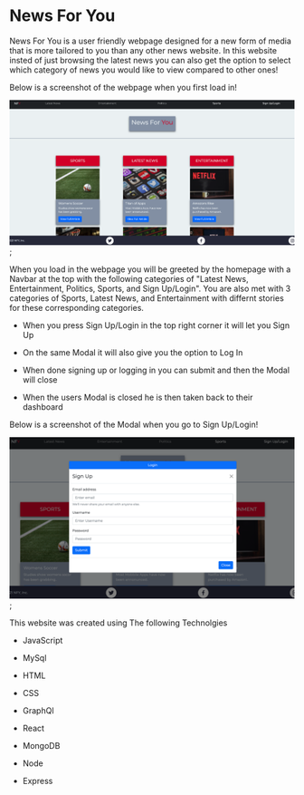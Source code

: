 # News For You

News For You is a user friendly webpage designed for a new form of media that is more tailored to you than any other news website. In this website insted of just browsing the latest news you can also get the option to select which category of news you would like to view compared to other ones!

Below is a screenshot of the webpage when you first load in!

![websitefrontpage](client/src/media/Images/readme/screen1.png);




When you load in the webpage you will be greeted by the homepage with a Navbar at the top with the following categories of "Latest News, Entertainment, Politics, Sports, and Sign Up/Login". You are also met with 3 categories of Sports, Latest News, and Entertainment with differnt stories for these corresponding categories.

* When you press Sign Up/Login in the top right corner it will let you Sign Up

* On the same Modal it will also give you the option to Log In 

* When done signing up or logging in you can submit and then the Modal will close

* When the users Modal is closed he is then taken back to their dashboard

Below is a screenshot of the Modal when you go to Sign Up/Login!

![websitefrontpage](client/src/media/Images/readme/screen2.png);


This website was created using The following Technolgies

 - JavaScript

 - MySql

 - HTML

 - CSS

 - GraphQl

 - React

 - MongoDB

 - Node

 - Express




